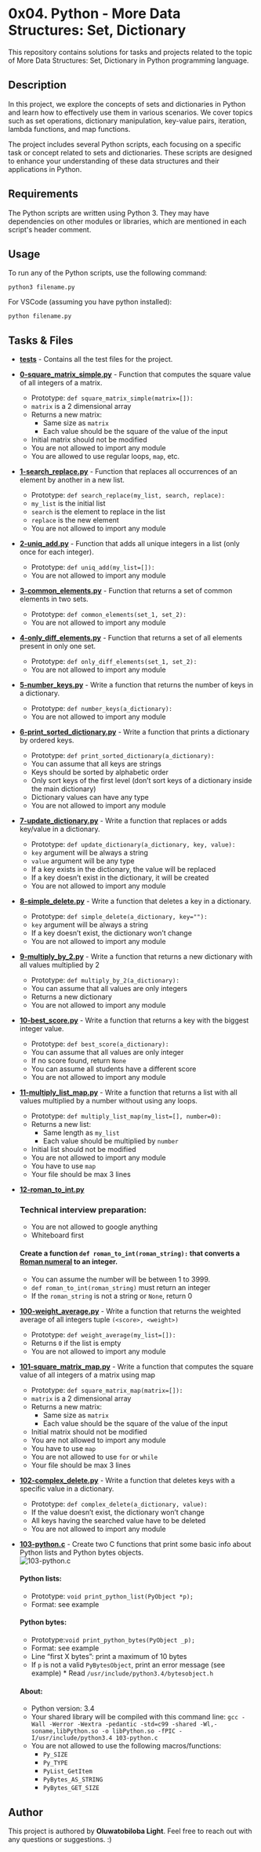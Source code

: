 # 0x04. Python - More Data Structures: Set, Dictionary

This repository contains solutions for tasks and projects related to the topic of More Data Structures: Set, Dictionary in Python programming language.

## Description

In this project, we explore the concepts of sets and dictionaries in Python and learn how to effectively use them in various scenarios. We cover topics such as set operations, dictionary manipulation, key-value pairs, iteration, lambda functions, and map functions.

The project includes several Python scripts, each focusing on a specific task or concept related to sets and dictionaries. These scripts are designed to enhance your understanding of these data structures and their applications in Python.

## Requirements

The Python scripts are written using Python 3. They may have dependencies on other modules or libraries, which are mentioned in each script's header comment.

## Usage

To run any of the Python scripts, use the following command:

```
python3 filename.py
```

For VSCode (assuming you have python installed):

```
python filename.py
```

## Tasks & Files

- **[tests](./tests)** - Contains all the test files for the project.
- **[0-square_matrix_simple.py](./0-square_matrix_simple.py)** - Function that computes the square value of all integers of a matrix.
  - Prototype: `def square_matrix_simple(matrix=[]):`
  - `matrix` is a 2 dimensional array
  - Returns a new matrix:
    - Same size as `matrix`
    - Each value should be the square of the value of the input
  - Initial matrix should not be modified
  - You are not allowed to import any module
  - You are allowed to use regular loops, `map`, etc.
- **[1-search_replace.py](./1-search_replace.py)** - Function that replaces all occurrences of an element by another in a new list.
  - Prototype: `def search_replace(my_list, search, replace):`
  - `my_list` is the initial list
  - `search` is the element to replace in the list
  - `replace` is the new element
  - You are not allowed to import any module
- **[2-uniq_add.py](./2-uniq_add.py)** - Function that adds all unique integers in a list (only once for each integer).
  - Prototype: `def uniq_add(my_list=[]):`
  - You are not allowed to import any module
- **[3-common_elements.py](./3-common_elements.py)** - Function that returns a set of common elements in two sets.

  - Prototype: `def common_elements(set_1, set_2):`
  - You are not allowed to import any module

- **[4-only_diff_elements.py](./4-only_diff_elements.py)** - Function that returns a set of all elements present in only one set.
  - Prototype: `def only_diff_elements(set_1, set_2):`
  - You are not allowed to import any module
- **[5-number_keys.py](./5-number_keys.py)** - Write a function that returns the number of keys in a dictionary.

  - Prototype: `def number_keys(a_dictionary):`
  - You are not allowed to import any module

- **[6-print_sorted_dictionary.py](./6-print_sorted_dictionary.py)** - Write a function that prints a dictionary by ordered keys.

  - Prototype: `def print_sorted_dictionary(a_dictionary):`
  - You can assume that all keys are strings
  - Keys should be sorted by alphabetic order
  - Only sort keys of the first level (don’t sort keys of a dictionary inside the main dictionary)
  - Dictionary values can have any type
  - You are not allowed to import any module

- **[7-update_dictionary.py](./7-update_dictionary.py)** - Write a function that replaces or adds key/value in a dictionary.

  - Prototype: `def update_dictionary(a_dictionary, key, value):`
  - `key` argument will be always a string
  - `value` argument will be any type
  - If a key exists in the dictionary, the value will be replaced
  - If a key doesn’t exist in the dictionary, it will be created
  - You are not allowed to import any module

- **[8-simple_delete.py](./8-simple_delete.py)** - Write a function that deletes a key in a dictionary.

  - Prototype: `def simple_delete(a_dictionary, key=""):`
  - `key` argument will be always a string
  - If a key doesn’t exist, the dictionary won’t change
  - You are not allowed to import any module

- **[9-multiply_by_2.py](./9-multiply_by_2.py)** - Write a function that returns a new dictionary with all values multiplied by 2

  - Prototype: `def multiply_by_2(a_dictionary):`
  - You can assume that all values are only integers
  - Returns a new dictionary
  - You are not allowed to import any module

- **[10-best_score.py](./10-best_score.py)** - Write a function that returns a key with the biggest integer value.

  - Prototype: `def best_score(a_dictionary):`
  - You can assume that all values are only integer
  - If no score found, return `None`
  - You can assume all students have a different score
  - You are not allowed to import any module

- **[11-multiply_list_map.py](./11-multiply_list_map.py)** - Write a function that returns a list with all values multiplied by a number without using any loops.

  - Prototype: `def multiply_list_map(my_list=[], number=0):`
  - Returns a new list:
    - Same length as `my_list`
    - Each value should be multiplied by `number`
  - Initial list should not be modified
  - You are not allowed to import any module
  - You have to use `map`
  - Your file should be max 3 lines

- **[12-roman_to_int.py](./12-roman_to_int.py)**
    ### **Technical interview preparation:**
    - You are not allowed to google anything
    - Whiteboard first  
    #### Create a function `def roman_to_int(roman_string):` that converts a [Roman numeral](https://intranet.alxswe.com/rltoken/oSuwqUrL0BL_hi4VqVvs_g) to an integer.
  - You can assume the number will be between 1 to 3999.
  - `def roman_to_int(roman_string)` must return an integer
  - If the `roman_string` is not a string or `None`, return 0

* **[100-weight_average.py](./100-weight_average.py)** - Write a function that returns the weighted average of all integers tuple `(<score>, <weight>)`
  - Prototype: `def weight_average(my_list=[]):`
  - Returns `0` if the list is empty
  - You are not allowed to import any module

* **[101-square_matrix_map.py](./101-square_matrix_map.py)** - Write a function that computes the square value of all integers of a matrix using map

  - Prototype: `def square_matrix_map(matrix=[]):`
  - `matrix` is a 2 dimensional array
  - Returns a new matrix:
    - Same size as `matrix`
    - Each value should be the square of the value of the input
  - Initial matrix should not be modified
  - You are not allowed to import any module
  - You have to use `map`
  - You are not allowed to use `for` or `while`
  - Your file should be max 3 lines

* **[102-complex_delete.py](./102-complex_delete.py)** - Write a function that deletes keys with a specific value in a dictionary.

  - Prototype: `def complex_delete(a_dictionary, value):`
  - If the value doesn’t exist, the dictionary won’t change
  - All keys having the searched value have to be deleted
  - You are not allowed to import any module

* **[103-python.c](./103-python.c)** - Create two C functions that print some basic info about Python lists and Python bytes objects.  
  ![103-python.c](https://s3.amazonaws.com/alx-intranet.hbtn.io/uploads/medias/2020/9/8030f8429cb90b3fc145b994112e2dae8c4030e0.gif?X-Amz-Algorithm=AWS4-HMAC-SHA256&X-Amz-Credential=AKIARDDGGGOUSBVO6H7D%2F20230615%2Fus-east-1%2Fs3%2Faws4_request&X-Amz-Date=20230615T094133Z&X-Amz-Expires=86400&X-Amz-SignedHeaders=host&X-Amz-Signature=978dc951eb7d71cc6421a444ebf0b0f187e03eb0d53734af2fc8b8175f6edb72)  
    #### Python lists:
    * Prototype: `void print_python_list(PyObject *p);`
    * Format: see example  
    #### Python bytes:
    * Prototype:`void print_python_bytes(PyObject _p);`
    * Format: see example
    * Line “first X bytes”: print a maximum of 10 bytes
    * If `p` is not a valid `PyBytesObject`, print an error message (see example) \* Read `/usr/include/python3.4/bytesobject.h`
    #### About:
    * Python version: 3.4
    * Your shared library will be compiled with this command line: `gcc -Wall -Werror -Wextra -pedantic -std=c99 -shared -Wl,-soname,libPython.so -o libPython.so -fPIC -I/usr/include/python3.4 103-python.c`
    * You are not allowed to use the following macros/functions:
        * `Py_SIZE`
        * `Py_TYPE`
        * `PyList_GetItem`
        * `PyBytes_AS_STRING`
        * `PyBytes_GET_SIZE`

## Author

This project is authored by **Oluwatobiloba Light**. Feel free to reach out with any questions or suggestions. :)
